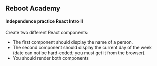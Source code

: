 ## Reboot Academy
#### Independence practice React Intro II

Create two different React components:

- The first component should display the name of a person.
- The second component should display the current day of the week (date can not be hard-coded; you must get it from the browser).
- You should render both components